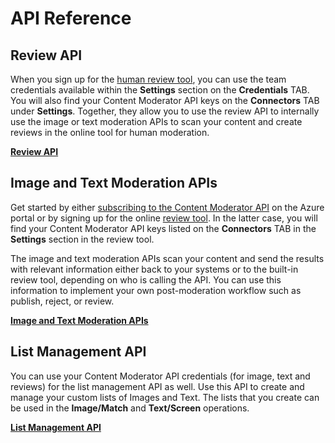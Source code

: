 <!-- 
NavPath: Content Moderator
LinkLabel: API Reference
Url: content-moderator/documentation/api-reference
Weight: 130
-->

# API Reference #

## Review API ##
When you sign up for the [human review tool](http://contentmoderator.cognitive.microsoft.com/ "Content Moderator Review Tool"), you can use the team credentials available within the **Settings** section on the **Credentials** TAB. You will also find your Content Moderator API keys on the **Connectors** TAB under **Settings**. Together, they allow you to use the review API to internally use the image or text moderation APIs to scan your content and create reviews in the online tool for human moderation.

[**Review API**](https://westus.dev.cognitive.microsoft.com/docs/services/580519463f9b070e5c591178/operations/580519483f9b0709fc47f9c5 "Content Moderator Review API")

## Image and Text Moderation APIs ##
Get started by either [subscribing to the Content Moderator API](https://portal.azure.com/#create/Microsoft.CognitiveServices/apitype/ContentModerator) on the Azure portal or by signing up for the online [review tool](http://contentmoderator.cognitive.microsoft.com/). In the latter case, you will find your Content Moderator API keys listed on the **Connectors** TAB in the **Settings** section in the review tool.

The image and text moderation APIs scan your content and send the results with relevant information either back to your systems or to the built-in review tool, depending on who is calling the API. You can use this information to implement your own post-moderation workflow such as publish, reject, or review.

[**Image and Text Moderation APIs**](https://westus.dev.cognitive.microsoft.com/docs/services/57cf753a3f9b070c105bd2c1/operations/57cf753a3f9b070868a1f66c "Image and Text Moderation APIs")

## List Management API ##
You can use your Content Moderator API credentials (for image, text and reviews) for the list management API as well. Use this API to create and manage your custom lists of Images and Text. The lists that you create can be used in the **Image/Match** and **Text/Screen** operations. 

[**List Management API**](https://westus.dev.cognitive.microsoft.com/docs/services/57cf755e3f9b070c105bd2c2/operations/57cf755e3f9b070868a1f675 "Content Moderator List Management API")
